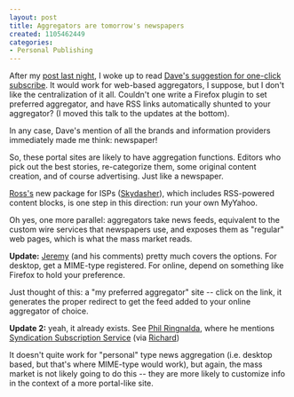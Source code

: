 ```yaml
--- 
layout: post
title: Aggregators are tomorrow's newspapers
created: 1105462449
categories: 
- Personal Publishing
---
```


<p>After my <a title="Macs rule RSS, Custom RSS Apps are next" href="/node/1410">post last night</a>, I woke up to read <a href="http://archive.scripting.com/2005/01/11#theSolutionToTheYahooProblem">Dave's suggestion for one-click subscribe</a>. It would work for web-based aggregators, I suppose, but I don't like the centralization of it all. Couldn't one write a Firefox plugin to set preferred aggregator, and have RSS links automatically shunted to your aggregator? (I moved this talk to the updates at the bottom).</p>

<p>In any case, Dave's mention of all the brands and information providers immediately made me think: newspaper!</p><p>So, these portal sites are likely to have aggregation functions. Editors who pick out the best stories, re-categorize them, some original content creation, and of course advertising. Just like a newspaper.</p>

<p><a href="http://www.byte.org/">Ross's</a> new package for ISPs (<a href="http://skydasher.tucows.com">Skydasher</a>), which includes RSS-powered content blocks, is one step in this direction: run your own MyYahoo.</p>

<p>Oh yes, one more parallel: aggregators take news feeds, equivalent to the custom wire services that newspapers use, and exposes them as &quot;regular&quot; web pages, which is what the mass market reads.</p><p><strong>Update:</strong> <a href="http://jeremy.zawodny.com/blog/archives/003918.html">Jeremy</a>
(and his comments) pretty much covers the options. For desktop, get a
MIME-type registered. For online, depend on something like Firefox to
hold your preference.</p>

<p>Just thought of this: a &quot;my preferred aggregator&quot; site -- click on
the link, it generates the proper redirect to get the feed added to
your online aggregator of choice.</p>

<p><strong>Update 2:</strong> yeah, it already exists. See <a href="http://philringnalda.com/blog/2005/01/centralized_subscription_not_that_way_thanks.php">Phil Ringnalda</a>, where he mentions <a href="http://purl.org/net/syndication/subscribe/">Syndication Subscription Service</a> (via <a href="http://www.justagwailo.com/">Richard</a>)</p>

<!--break-->
<p>It doesn't quite work for &quot;personal&quot; type news aggregation (i.e.
desktop based, but that's where MIME-type would work), but again, the mass market is not likely going to do
this -- they are more likely to customize info in the context of a more
portal-like site.</p>

